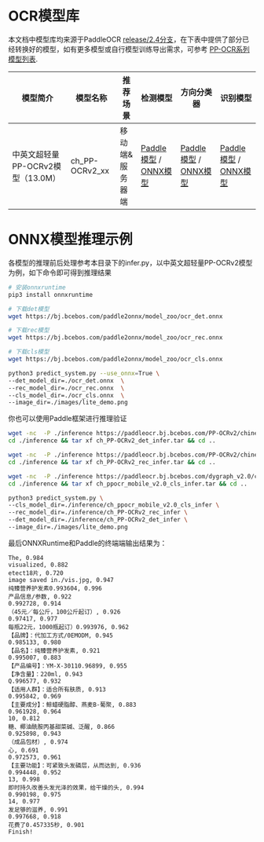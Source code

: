 # OCR模型库

本文档中模型库均来源于PaddleOCR [release/2.4分支](https://github.com/PaddlePaddle/PaddleOCR/tree/release/2.4)，在下表中提供了部分已经转换好的模型，如有更多模型或自行模型训练导出需求，可参考 [PP-OCR系列模型列表](https://github.com/PaddlePaddle/PaddleOCR/blob/release/2.4/doc/doc_ch/models_list.md).

| 模型简介                              | 模型名称                | 推荐场景        | 检测模型                                                     | 方向分类器                                                   | 识别模型                                                     |
| ------------------------------------- | ----------------------- | --------------- | ------------------------------------------------------------ | ------------------------------------------------------------ | ------------------------------------------------------------ |
| 中英文超轻量PP-OCRv2模型（13.0M）     | ch_PP-OCRv2_xx          | 移动端&服务器端 | [Paddle模型](https://paddleocr.bj.bcebos.com/PP-OCRv2/chinese/ch_PP-OCRv2_det_infer.tar) / [ONNX模型]() | [Paddle模型](https://paddleocr.bj.bcebos.com/dygraph_v2.0/ch/ch_ppocr_mobile_v2.0_cls_infer.tar) / [ONNX模型]() | [Paddle模型](https://paddleocr.bj.bcebos.com/PP-OCRv2/chinese/ch_PP-OCRv2_rec_infer.tar) / [ONNX模型]() |



# ONNX模型推理示例

各模型的推理前后处理参考本目录下的infer.py，以中英文超轻量PP-OCRv2模型为例，如下命令即可得到推理结果

```bash
# 安装onnxruntime
pip3 install onnxruntime

# 下载det模型
wget https://bj.bcebos.com/paddle2onnx/model_zoo/ocr_det.onnx

# 下载rec模型
wget https://bj.bcebos.com/paddle2onnx/model_zoo/ocr_rec.onnx

# 下载cls模型
wget https://bj.bcebos.com/paddle2onnx/model_zoo/ocr_cls.onnx

python3 predict_system.py --use_onnx=True \
--det_model_dir=./ocr_det.onnx  \
--rec_model_dir=./ocr_rec.onnx  \
--cls_model_dir=./ocr_cls.onnx  \
--image_dir=./images/lite_demo.png
```

你也可以使用Paddle框架进行推理验证

```bash
wget -nc  -P ./inference https://paddleocr.bj.bcebos.com/PP-OCRv2/chinese/ch_PP-OCRv2_det_infer.tar
cd ./inference && tar xf ch_PP-OCRv2_det_infer.tar && cd ..

wget -nc  -P ./inference https://paddleocr.bj.bcebos.com/PP-OCRv2/chinese/ch_PP-OCRv2_rec_infer.tar
cd ./inference && tar xf ch_PP-OCRv2_rec_infer.tar && cd ..

wget -nc  -P ./inference https://paddleocr.bj.bcebos.com/dygraph_v2.0/ch/ch_ppocr_mobile_v2.0_cls_infer.tar
cd ./inference && tar xf ch_ppocr_mobile_v2.0_cls_infer.tar && cd ..

python3 predict_system.py \
--cls_model_dir=./inference/ch_ppocr_mobile_v2.0_cls_infer \
--rec_model_dir=./inference/ch_PP-OCRv2_rec_infer \
--det_model_dir=./inference/ch_PP-OCRv2_det_infer \
--image_dir=./images/lite_demo.png
```

最后ONNXRuntime和Paddle的终端端输出结果为：
```
The, 0.984
visualized, 0.882
etect18片, 0.720
image saved in./vis.jpg, 0.947
纯臻营养护发素0.993604, 0.996
产品信息/参数, 0.922
0.992728, 0.914
（45元／每公斤，100公斤起订）, 0.926
0.97417, 0.977
每瓶22元，1000瓶起订）0.993976, 0.962
【品牌】：代加工方式/0EMODM, 0.945
0.985133, 0.980
【品名】：纯臻营养护发素, 0.921
0.995007, 0.883
【产品编号】：YM-X-30110.96899, 0.955
【净含量】：220ml, 0.943
Q.996577, 0.932
【适用人群】：适合所有肤质, 0.913
0.995842, 0.969
【主要成分】：鲸蜡硬脂醇、燕麦B-葡聚, 0.883
0.961928, 0.964
10, 0.812
糖、椰油酰胺丙基甜菜碱、泛醒, 0.866
0.925898, 0.943
（成品包材）, 0.974
心, 0.691
0.972573, 0.961
【主要功能】：可紧致头发磷层，从而达到, 0.936
0.994448, 0.952
13, 0.998
即时持久改善头发光泽的效果，给干燥的头, 0.994
0.990198, 0.975
14, 0.977
发足够的滋养, 0.991
0.997668, 0.918
花费了0.457335秒, 0.901
Finish!
```
